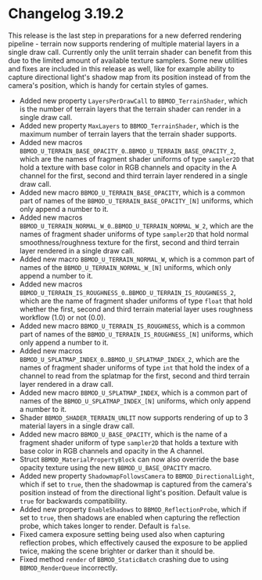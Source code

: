 # Changelog 3.19.2
This release is the last step in preparations for a new deferred rendering pipeline - terrain now supports rendering of multiple material layers in a single draw call. Currently only the unlit terrain shader can benefit from this due to the limited amount of available texture samplers. Some new utilities and fixes are included in this release as well, like for example ability to capture directional light's shadow map from its position instead of from the camera's position, which is handy for certain styles of games.

* Added new property `LayersPerDrawCall` to `BBMOD_TerrainShader`, which is the number of terrain layers that the terrain shader can render in a single draw call.
* Added new property `MaxLayers` to `BBMOD_TerrainShader`, which is the maximum number of terrain layers that the terrain shader supports.
* Added new macros `BBMOD_U_TERRAIN_BASE_OPACITY_0`..`BBMOD_U_TERRAIN_BASE_OPACITY_2`, which are the names of fragment shader uniforms of type `sampler2D` that hold a texture with base color in RGB channels and opacity in the A channel for the first, second and third terrain layer rendered in a single draw call.
* Added new macro `BBMOD_U_TERRAIN_BASE_OPACITY`, which is a common part of names of the `BBMOD_U_TERRAIN_BASE_OPACITY_[N]` uniforms, which only append a number to it.
* Added new macros `BBMOD_U_TERRAIN_NORMAL_W_0`..`BBMOD_U_TERRAIN_NORMAL_W_2`, which are the names of fragment shader uniforms of type `sampler2D` that hold normal smoothness/roughness texture for the first, second and third terrain layer rendered in a single draw call.
* Added new macro `BBMOD_U_TERRAIN_NORMAL_W`, which is a common part of names of the `BBMOD_U_TERRAIN_NORMAL_W_[N]` uniforms, which only append a number to it.
* Added new macros `BBMOD_U_TERRAIN_IS_ROUGHNESS_0`..`BBMOD_U_TERRAIN_IS_ROUGHNESS_2`, which are the name of fragment shader uniforms of type `float` that hold whether the first, second and third terrain material layer uses roughness workflow (1.0) or not (0.0).
* Added new macro `BBMOD_U_TERRAIN_IS_ROUGHNESS`, which is a common part of names of the `BBMOD_U_TERRAIN_IS_ROUGHNESS_[N]` uniforms, which only append a number to it.
* Added new macros `BBMOD_U_SPLATMAP_INDEX_0`..`BBMOD_U_SPLATMAP_INDEX_2`, which are the names of fragment shader uniforms of type `int` that hold the index of a channel to read from the splatmap for the first, second and third terrain layer rendered in a draw call.
* Added new macro `BBMOD_U_SPLATMAP_INDEX`, which is a common part of names of the `BBMOD_U_SPLATMAP_INDEX_[N]` uniforms, which only append a number to it.
* Shader `BBMOD_SHADER_TERRAIN_UNLIT` now supports rendering of up to 3 material layers in a single draw call.
* Added new macro `BBMOD_U_BASE_OPACITY`, which is the name of a fragment shader uniform of type `sampler2D` that holds a texture with base color in RGB channels and opacity in the A channel.
* Struct `BBMOD_MaterialPropertyBlock` can now also override the base opacity texture using the new `BBMOD_U_BASE_OPACITY` macro.
* Added new property `ShadowmapFollowsCamera` to `BBMOD_DirectionalLight`, which if set to `true`, then the shadowmap is captured from the camera's position instead of from the directional light's position. Default value is `true` for backwards compatibility.
* Added new property `EnableShadows` to `BBMOD_ReflectionProbe`, which if set to `true`, then shadows are enabled when capturing the reflection probe, which takes longer to render. Default is `false`.
* Fixed camera exposure setting being used also when capturing reflection probes, which effectively caused the exposure to be applied twice, making the scene brighter or darker than it should be.
* Fixed method `render` of `BBMOD_StaticBatch` crashing due to using `BBMOD_RenderQueue` incorrectly.
